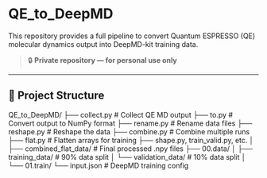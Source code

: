 # QE_to_DeepMD

This repository provides a full pipeline to convert Quantum ESPRESSO (QE) molecular dynamics output into DeepMD-kit training data.

> 🔒 **Private repository — for personal use only**

---

## 📁 Project Structure

QE_to_DeepMD/
├── collect.py # Collect QE MD output
├── to.py # Convert output to NumPy format
├── rename.py # Rename data files
├── reshape.py # Reshape the data
├── combine.py # Combine multiple runs
├── flat.py # Flatten arrays for training
├── shape.py, train_valid.py, etc.
│
├── combined_flat_data/ # Final processed .npy files
├── 00.data/
│ ├── training_data/ # 90% data split
│ └── validation_data/ # 10% data split
│
└── 01.train/
└── input.json # DeepMD training config
